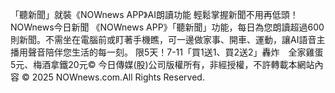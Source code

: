 「聽新聞」就裝《NOWnews APP》AI朗讀功能 輕鬆掌握新聞不用再低頭！
NOWnews今日新聞
                            《NOWnews APP》「聽新聞」功能，每日為您朗讀超過600則新聞。不需坐在電腦前或盯著手機瞧，可一邊做家事、開車、運動，讓AI語音主播用聲音陪伴您生活的每一刻。
                        限5天！7-11「買1送1、買2送2」轟炸　全家雞蛋5元、梅酒拿鐵20元© 今日傳媒(股)公司版權所有，非經授權，不許轉載本網站內容 © 2025 NOWnews.com.All Rights Reserved.